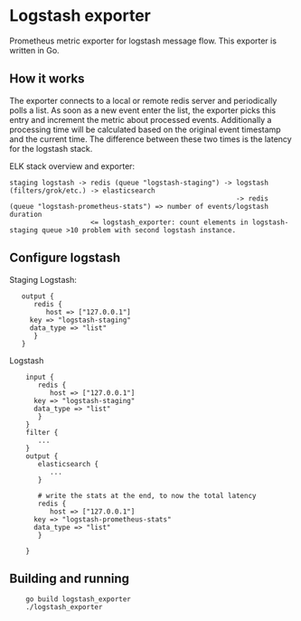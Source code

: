 # Logstash exporter

Prometheus metric exporter for logstash message flow. This exporter is written in Go.

## How it works

The exporter connects to a local or remote redis server and periodically polls a list.
As soon as a new event enter the list, the exporter picks this entry and increment the metric about processed events. Additionally a processing time will be calculated based on the original event timestamp and the current time. The difference between these two times is the latency for the logstash stack.

ELK stack overview and exporter:

```
staging logstash -> redis (queue "logstash-staging") -> logstash (filters/grok/etc.) -> elasticsearch
                                                        -> redis (queue "logstash-prometheus-stats") => number of events/logstash duration
                    <= logstash_exporter: count elements in logstash-staging queue >10 problem with second logstash instance.
```                       

## Configure logstash

Staging Logstash:
```
   output {
      redis {
         host => ["127.0.0.1"]
	 key => "logstash-staging"
	 data_type => "list"
      }
   }
```								    

Logstash
```
    input {
       redis {
          host => ["127.0.0.1"]
	  key => "logstash-staging"
	  data_type => "list"
       }
    }
    filter {
       ...
    }
    output {
       elasticsearch {
          ...
       }

       # write the stats at the end, to now the total latency
       redis {
          host => ["127.0.0.1"]
	  key => "logstash-prometheus-stats"
	  data_type => "list"
       }

    }
```

## Building and running

```
    go build logstash_exporter
    ./logstash_exporter
```
